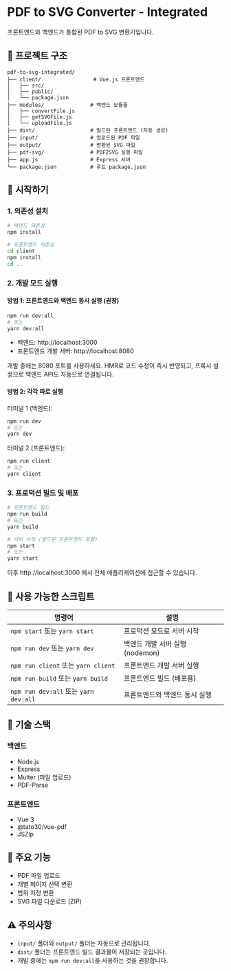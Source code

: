 # PDF to SVG Converter - Integrated

프론트엔드와 백엔드가 통합된 PDF to SVG 변환기입니다.

## 📁 프로젝트 구조

```
pdf-to-svg-integrated/
├── client/                 # Vue.js 프론트엔드
│   ├── src/
│   ├── public/
│   └── package.json
├── modules/               # 백엔드 모듈들
│   ├── convertFile.js
│   ├── getSVGFile.js
│   └── uploadFile.js
├── dist/                  # 빌드된 프론트엔드 (자동 생성)
├── input/                 # 업로드된 PDF 파일
├── output/                # 변환된 SVG 파일
├── pdf-svg/               # PDF2SVG 실행 파일
├── app.js                 # Express 서버
└── package.json           # 루트 package.json
```

## 🚀 시작하기

### 1. 의존성 설치

```bash
# 백엔드 의존성
npm install

# 프론트엔드 의존성
cd client
npm install
cd ..
```

### 2. 개발 모드 실행

#### 방법 1: 프론트엔드와 백엔드 동시 실행 (권장)

```bash
npm run dev:all
# 또는
yarn dev:all
```

- 백엔드: http://localhost:3000
- 프론트엔드 개발 서버: http://localhost:8080

개발 중에는 8080 포트를 사용하세요. HMR로 코드 수정이 즉시 반영되고, 프록시 설정으로 백엔드 API도 자동으로 연결됩니다.

#### 방법 2: 각각 따로 실행

터미널 1 (백엔드):

```bash
npm run dev
# 또는
yarn dev
```

터미널 2 (프론트엔드):

```bash
npm run client
# 또는
yarn client
```

### 3. 프로덕션 빌드 및 배포

```bash
# 프론트엔드 빌드
npm run build
# 또는
yarn build

# 서버 시작 (빌드된 프론트엔드 포함)
npm start
# 또는
yarn start
```

이후 http://localhost:3000 에서 전체 애플리케이션에 접근할 수 있습니다.

## 📝 사용 가능한 스크립트

| 명령어                                | 설명                            |
| ------------------------------------- | ------------------------------- |
| `npm start` 또는 `yarn start`         | 프로덕션 모드로 서버 시작       |
| `npm run dev` 또는 `yarn dev`         | 백엔드 개발 서버 실행 (nodemon) |
| `npm run client` 또는 `yarn client`   | 프론트엔드 개발 서버 실행       |
| `npm run build` 또는 `yarn build`     | 프론트엔드 빌드 (배포용)        |
| `npm run dev:all` 또는 `yarn dev:all` | 프론트엔드와 백엔드 동시 실행   |

## 🔧 기술 스택

### 백엔드

- Node.js
- Express
- Multer (파일 업로드)
- PDF-Parse

### 프론트엔드

- Vue 3
- @tato30/vue-pdf
- JSZip

## 📌 주요 기능

- PDF 파일 업로드
- 개별 페이지 선택 변환
- 범위 지정 변환
- SVG 파일 다운로드 (ZIP)

## ⚠️ 주의사항

- `input/` 폴더와 `output/` 폴더는 자동으로 관리됩니다.
- `dist/` 폴더는 프론트엔드 빌드 결과물이 저장되는 곳입니다.
- 개발 중에는 `npm run dev:all`을 사용하는 것을 권장합니다.
